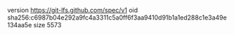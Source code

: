 version https://git-lfs.github.com/spec/v1
oid sha256:c6987b04e292a9fc4a3311c5a0ff6f3aa9410d91b1a1ed288c1e3a49e134aa5e
size 5573
